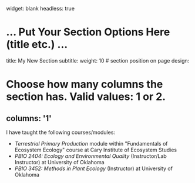 widget: blank
headless: true

# ... Put Your Section Options Here (title etc.) ...
title: My New Section
subtitle:
weight: 10  # section position on page
design:
  # Choose how many columns the section has. Valid values: 1 or 2.
  columns: '1'
---

I have taught the following courses/modules:

- *Terrestrial Primary Production* module within "Fundamentals of Ecosystem Ecology" course at Cary Institute of Ecosystem Studies
- *PBIO 2404: Ecology and Environmental Quality* (Instructor/Lab Instructor) at University of Oklahoma
- *PBIO 3452: Methods in Plant Ecology* (Instructor) at University of Oklahoma
